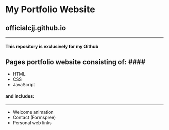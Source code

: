 # My Portfolio Website #
## officialcjj.github.io ##
-------------------
#### This repository is exclusively for my Github
Pages portfolio website consisting of: ####
-------------------
* HTML
* CSS
* JavaScript
#### and includes: ####
-------------------
* Welcome animation
* Contact (Formspree)
* Personal web links
